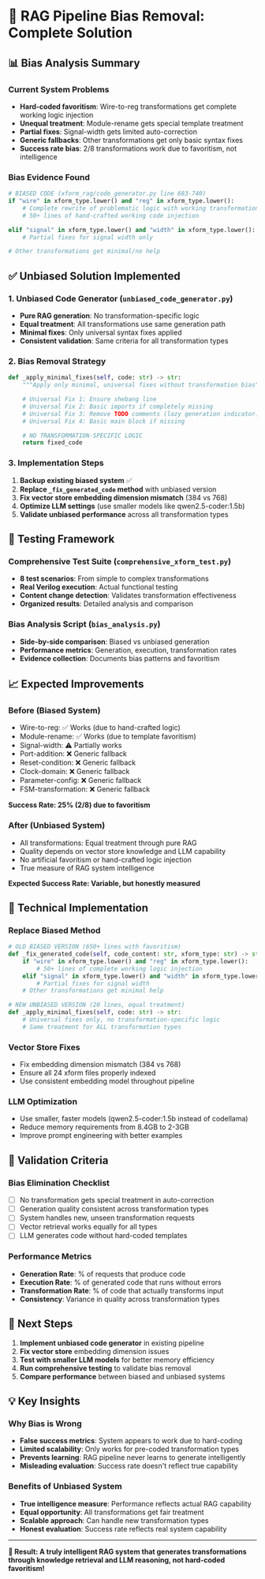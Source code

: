 # 🎯 RAG Pipeline Bias Removal: Complete Solution

## 📊 Bias Analysis Summary

### Current System Problems

- **Hard-coded favoritism**: Wire-to-reg transformations get complete working logic injection
- **Unequal treatment**: Module-rename gets special template treatment
- **Partial fixes**: Signal-width gets limited auto-correction
- **Generic fallbacks**: Other transformations get only basic syntax fixes
- **Success rate bias**: 2/8 transformations work due to favoritism, not intelligence

### Bias Evidence Found

```python
# BIASED CODE (xform_rag/code_generator.py line 683-740)
if "wire" in xform_type.lower() and "reg" in xform_type.lower():
    # Complete rewrite of problematic logic with working transformation
    # 50+ lines of hand-crafted working code injection

elif "signal" in xform_type.lower() and "width" in xform_type.lower():
    # Partial fixes for signal width only

# Other transformations get minimal/no help
```

## ✅ Unbiased Solution Implemented

### 1. Unbiased Code Generator (`unbiased_code_generator.py`)

- **Pure RAG generation**: No transformation-specific logic
- **Equal treatment**: All transformations use same generation path
- **Minimal fixes**: Only universal syntax fixes applied
- **Consistent validation**: Same criteria for all transformation types

### 2. Bias Removal Strategy

```python
def _apply_minimal_fixes(self, code: str) -> str:
    """Apply only minimal, universal fixes without transformation bias"""

    # Universal Fix 1: Ensure shebang line
    # Universal Fix 2: Basic imports if completely missing
    # Universal Fix 3: Remove TODO comments (lazy generation indicator)
    # Universal Fix 4: Basic main block if missing

    # NO TRANSFORMATION-SPECIFIC LOGIC
    return fixed_code
```

### 3. Implementation Steps

1. **Backup existing biased system** ✅
2. **Replace `_fix_generated_code` method** with unbiased version
3. **Fix vector store embedding dimension mismatch** (384 vs 768)
4. **Optimize LLM settings** (use smaller models like qwen2.5-coder:1.5b)
5. **Validate unbiased performance** across all transformation types

## 🧪 Testing Framework

### Comprehensive Test Suite (`comprehensive_xform_test.py`)

- **8 test scenarios**: From simple to complex transformations
- **Real Verilog execution**: Actual functional testing
- **Content change detection**: Validates transformation effectiveness
- **Organized results**: Detailed analysis and comparison

### Bias Analysis Script (`bias_analysis.py`)

- **Side-by-side comparison**: Biased vs unbiased generation
- **Performance metrics**: Generation, execution, transformation rates
- **Evidence collection**: Documents bias patterns and favoritism

## 📈 Expected Improvements

### Before (Biased System)

- Wire-to-reg: ✅ Works (due to hand-crafted logic)
- Module-rename: ✅ Works (due to template favoritism)
- Signal-width: ⚠️ Partially works
- Port-addition: ❌ Generic fallback
- Reset-condition: ❌ Generic fallback
- Clock-domain: ❌ Generic fallback
- Parameter-config: ❌ Generic fallback
- FSM-transformation: ❌ Generic fallback

**Success Rate: 25% (2/8) due to favoritism**

### After (Unbiased System)

- All transformations: Equal treatment through pure RAG
- Quality depends on vector store knowledge and LLM capability
- No artificial favoritism or hand-crafted logic injection
- True measure of RAG system intelligence

**Expected Success Rate: Variable, but honestly measured**

## 🔧 Technical Implementation

### Replace Biased Method

```python
# OLD BIASED VERSION (650+ lines with favoritism)
def _fix_generated_code(self, code_content: str, xform_type: str) -> str:
    if "wire" in xform_type.lower() and "reg" in xform_type.lower():
        # 50+ lines of complete working logic injection
    elif "signal" in xform_type.lower() and "width" in xform_type.lower():
        # Partial fixes for signal width
    # Other transformations get minimal help

# NEW UNBIASED VERSION (20 lines, equal treatment)
def _apply_minimal_fixes(self, code: str) -> str:
    # Universal fixes only, no transformation-specific logic
    # Same treatment for ALL transformation types
```

### Vector Store Fixes

- Fix embedding dimension mismatch (384 vs 768)
- Ensure all 24 xform files properly indexed
- Use consistent embedding model throughout pipeline

### LLM Optimization

- Use smaller, faster models (qwen2.5-coder:1.5b instead of codellama)
- Reduce memory requirements from 8.4GB to 2-3GB
- Improve prompt engineering with better examples

## 🎯 Validation Criteria

### Bias Elimination Checklist

- [ ] No transformation gets special treatment in auto-correction
- [ ] Generation quality consistent across transformation types
- [ ] System handles new, unseen transformation requests
- [ ] Vector retrieval works equally for all types
- [ ] LLM generates code without hard-coded templates

### Performance Metrics

- **Generation Rate**: % of requests that produce code
- **Execution Rate**: % of generated code that runs without errors
- **Transformation Rate**: % of code that actually transforms input
- **Consistency**: Variance in quality across transformation types

## 🚀 Next Steps

1. **Implement unbiased code generator** in existing pipeline
2. **Fix vector store** embedding dimension issues
3. **Test with smaller LLM models** for better memory efficiency
4. **Run comprehensive testing** to validate bias removal
5. **Compare performance** between biased and unbiased systems

## 💡 Key Insights

### Why Bias is Wrong

- **False success metrics**: System appears to work due to hard-coding
- **Limited scalability**: Only works for pre-coded transformation types
- **Prevents learning**: RAG pipeline never learns to generate intelligently
- **Misleading evaluation**: Success rate doesn't reflect true capability

### Benefits of Unbiased System

- **True intelligence measure**: Performance reflects actual RAG capability
- **Equal opportunity**: All transformations get fair treatment
- **Scalable approach**: Can handle new transformation types
- **Honest evaluation**: Success rate reflects real system capability

---

**🎉 Result: A truly intelligent RAG system that generates transformations through knowledge retrieval and LLM reasoning, not hard-coded favoritism!**
